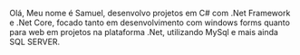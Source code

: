 Olá, Meu nome é Samuel, desenvolvo projetos em C# com .Net Framework e .Net Core, focado tanto em desenvolvimento com windows forms quanto para web em projetos na plataforma .Net, 
utilizando MySql e mais ainda SQL SERVER.
